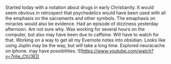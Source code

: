 Started today with a notation about drugs in early Christianity. It would seem obvious in retrospect that psychedelics would have been used with all the emphasis on the sacraments and other symbols. The emaphasis on miracles would also be evidence.
Had an episode of dizziness yesterday afternoon. Am not sure why. Was working for several hours on the computer, but also may have been due to caffeine. Will have to watch for that.
Working on a way to get all my Evernote notes into obsidian. Looks like using Joplin may be the way, but will take a long time.
Explored neuracache on iphone. may have possibilities. ![[https://www.youtube.com/watch?v=7nIie_CtU3E]]
